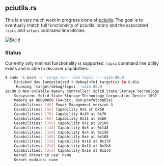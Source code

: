 pciutils.rs
-----------
This is a very much work in progress clone of [pciutils](https://git.kernel.org/pub/scm/utils/pciutils/pciutils.git). The goal is to eventually match full functionality of pciutils library and the associated `lspci` and `setpci` command line utilities.

[![Build](https://github.com/ekohandel/pciutils.rs/actions/workflows/build.yml/badge.svg)](https://github.com/ekohandel/pciutils.rs/actions/workflows/build.yml)

### Status
Currently only minimal functionality is supported. `lspci` command line utility exists and is able to discover capabilities.

```bash
$ sudo -E bash -c 'cargo run --bin lspci -- -vs2e:00.0'
    Finished dev [unoptimized + debuginfo] target(s) in 0.01s
     Running `target/debug/lspci '-vs2e:00.0'`
2e:00.0 Non-Volatile memory controller: Solid State Storage Technology Corporation Device 3500 (rev 01)
	Subsystem: Solid State Storage Technology Corporation Device 1092
	Memory at 80600000 (64-bit, non-prefetchable)
	Capabilities: [40] Power Management version 3
	Capabilities: [50] Capability 0x5 at 0x50
	Capabilities: [70] Capability 0x10 at 0x70
	Capabilities: [b0] Capability 0x11 at 0xb0
	Capabilities: [100] Capability 0x1 at 0x100
	Capabilities: [148] Capability 0x3 at 0x148
	Capabilities: [158] Capability 0x4 at 0x158
	Capabilities: [168] Capability 0xe at 0x168
	Capabilities: [178] Capability 0x19 at 0x178
	Capabilities: [2b8] Capability 0x18 at 0x2b8
	Capabilities: [2c0] Capability 0x1e at 0x2c0
	Kernel driver in use: nvme
	Kernel modules: nvme
```
